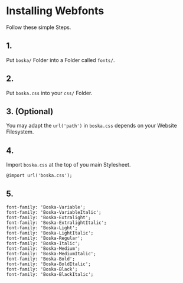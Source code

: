 # Installing Webfonts
Follow these simple Steps.

## 1.
Put `boska/` Folder into a Folder called `fonts/`.

## 2.
Put `boska.css` into your `css/` Folder.

## 3. (Optional)
You may adapt the `url('path')` in `boska.css` depends on your Website Filesystem.

## 4.
Import `boska.css` at the top of you main Stylesheet.

```
@import url('boska.css');
```

## 5.


```
font-family: 'Boska-Variable';
font-family: 'Boska-VariableItalic';
font-family: 'Boska-Extralight';
font-family: 'Boska-ExtralightItalic';
font-family: 'Boska-Light';
font-family: 'Boska-LightItalic';
font-family: 'Boska-Regular';
font-family: 'Boska-Italic';
font-family: 'Boska-Medium';
font-family: 'Boska-MediumItalic';
font-family: 'Boska-Bold';
font-family: 'Boska-BoldItalic';
font-family: 'Boska-Black';
font-family: 'Boska-BlackItalic';
```

